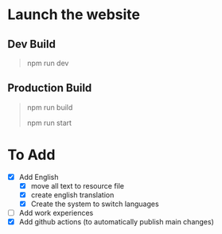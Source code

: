 # Launch the website
## Dev Build
> npm run dev
## Production Build
> npm run build
> 
> npm run start

# To Add
- [X] Add English
  -  [X] move all text to resource file
  -  [X] create english translation
  -  [X] Create the system to switch languages
-  [ ] Add work experiences
-  [X] Add github actions (to automatically publish main changes)
